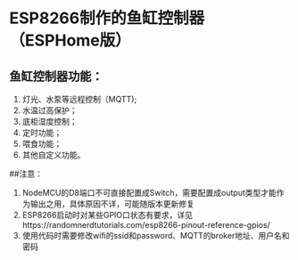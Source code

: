 
# ESP8266制作的鱼缸控制器（ESPHome版）

## 鱼缸控制器功能：
   1. 灯光、水泵等远程控制（MQTT);
   2. 水温过高保护；
   3. 底柜湿度控制；
   4. 定时功能；
   5. 喂食功能；
   6. 其他自定义功能。

##注意：
   1. NodeMCU的D8端口不可直接配置成Switch，需要配置成output类型才能作为输出之用，具体原因不详，可能随版本更新修复
   2. ESP8266启动时对某些GPIO口状态有要求，详见https://randomnerdtutorials.com/esp8266-pinout-reference-gpios/
   3. 使用代码时需要修改wifi的ssid和password、MQTT的broker地址、用户名和密码